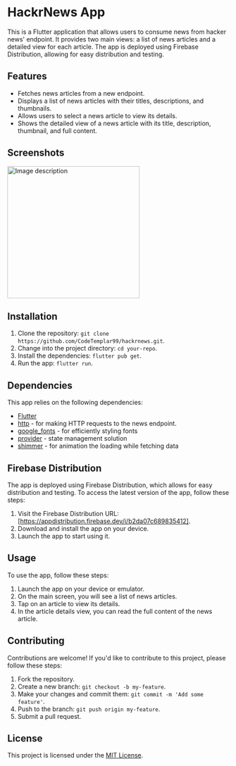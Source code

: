 # HackrNews App

This is a Flutter application that allows users to consume news from hacker news' endpoint. It provides two main views: a list of news articles and a detailed view for each article. The app is deployed using Firebase Distribution, allowing for easy distribution and testing.

## Features

- Fetches news articles from a new endpoint.
- Displays a list of news articles with their titles, descriptions, and thumbnails.
- Allows users to select a news article to view its details.
- Shows the detailed view of a news article with its title, description, thumbnail, and full content.

## Screenshots

<img src="[path/to/image.jpg](https://github.com/CodeTemplar99/hackrnews/assets/36797498/6b089b87-686d-42ae-b508-3a356b0f1899)" alt="Image description" width="300" />
<!-- ![Home screen]() -->

<!-- ![View news screen](https://github.com/CodeTemplar99/hackrnews/assets/36797498/1284e56d-48da-44f7-8b49-2cce0036e64f) -->



## Installation

1. Clone the repository: `git clone https://github.com/CodeTemplar99/hackrnews.git`.
2. Change into the project directory: `cd your-repo`.
3. Install the dependencies: `flutter pub get`.
4. Run the app: `flutter run`.

## Dependencies

This app relies on the following dependencies:

- [Flutter](https://flutter.dev)
- [http](https://pub.dev/packages/http) - for making HTTP requests to the news endpoint.
- [google_fonts](https://pub.dev/packages/google_fonts) - for efficiently styling fonts
- [provider](https://pub.dev/packages/provider) - state management solution
- [shimmer](https://pub.dev/packages/shimmer) - for animation the loading while fetching data

## Firebase Distribution

The app is deployed using Firebase Distribution, which allows for easy distribution and testing. To access the latest version of the app, follow these steps:

1. Visit the Firebase Distribution URL: [https://appdistribution.firebase.dev/i/b2da07c689835412].
2. Download and install the app on your device.
3. Launch the app to start using it.

## Usage

To use the app, follow these steps:

1. Launch the app on your device or emulator.
2. On the main screen, you will see a list of news articles.
3. Tap on an article to view its details.
4. In the article details view, you can read the full content of the news article.

## Contributing

Contributions are welcome! If you'd like to contribute to this project, please follow these steps:

1. Fork the repository.
2. Create a new branch: `git checkout -b my-feature`.
3. Make your changes and commit them: `git commit -m 'Add some feature'`.
4. Push to the branch: `git push origin my-feature`.
5. Submit a pull request.

## License

This project is licensed under the [MIT License](LICENSE).
